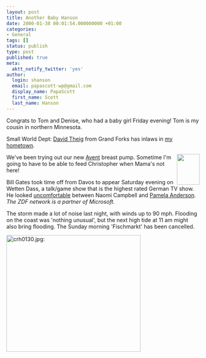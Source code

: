 ```yaml
---
layout: post
title: Another Baby Hanson
date: 2000-01-30 00:01:54.000000000 +01:00
categories:
- General
tags: []
status: publish
type: post
published: true
meta:
  aktt_notify_twitter: 'yes'
author:
  login: shanson
  email: papascott-wp@gmail.com
  display_name: PapaScott
  first_name: Scott
  last_name: Hanson
---
```

<p>Congrats to Tom and Denise, who had a baby girl Friday evening! Tom is my cousin in northern Minnesota.</p>
<p>Small World Dept: <a href="http://carpediem.editthispage.com">David Theig</a> from Grand Forks has inlaws in <a href="http://CarpeDiem.editthispage.com/discuss/msgReader$83">my hometown</a>.</p>
<p><a href="http://www.aventbaby.com"><img src="https://shanson.editthispage.com/picture$123" height="80" width="59" border="0" align="right" /></a> </p>
<p>We've been trying out our new <a href="http://www.aventbaby.com">Avent</a> breast pump. Sometime I'm going to have to be able to feed Christopher when Mama's not here!</p>
<p>Bill Gates took time off from Davos to appear Saturday evening on Wetten Dass, a talk/game show that is the highest rated German TV show. He looked <a href="http://212.227.136.156/slideshow/2/full/7.jpg"> uncomfortable</a> between Naomi Campbell and <a href="http://212.227.136.156/slideshow/1/full/2.jpg">Pamela Anderson</a>. <i>The ZDF network is a partner of Microsoft.</i></p>
<p>The storm made a lot of noise last night, with winds up to 90 mph. Flooding on the coast was 'nothing unusual', but the next high tide at 11 am might also bring flooding. The Sunday morning 'Fischmarkt' has been cancelled.</p>
<p><img src="https://res.cloudinary.com/papascott/image/upload/wordpress/wp-content/uploads/2000/01/crh0130.jpg" height="305" width="350" border="0" alt="crh0130.jpg: " /></p>
